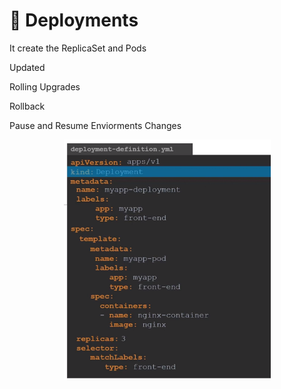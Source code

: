 # 🚀 Deployments

It create the ReplicaSet and Pods

Updated

Rolling Upgrades

Rollback

Pause and Resume Enviorments Changes



<div align="center">

<figure><img src="../.gitbook/assets/image (1) (1) (1) (1) (1) (1).png" alt="" width="331"><figcaption></figcaption></figure>

</div>

&#x20;
